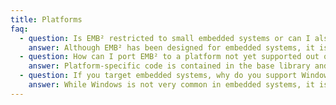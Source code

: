 ```yaml
---
title: Platforms
faq:
  - question: Is EMB² restricted to small embedded systems or can I also use it for server applications?
    answer: Although EMB² has been designed for embedded systems, it is not restricted to small controllers or the like. You can also use it to get the most out of &ldquo;big irons&rdquo;.
  - question: How can I port EMB² to a platform not yet supported out of the box?
    answer: Platform-specific code is contained in the base library and fenced using <code>EMBB_PLATFORM_*</code> defines. To port the code, add appropriate implementations for your platform. Please see <a href="https://github.com/siemens/embb/blob/master/CONTRIBUTING.md">CONTRIBUTING.md</a> for more details.
  - question: If you target embedded systems, why do you support Windows?
    answer: While Windows is not very common in embedded systems, it is often used for development, server applications, and human machine interfaces (e.g., panels).
---
```

